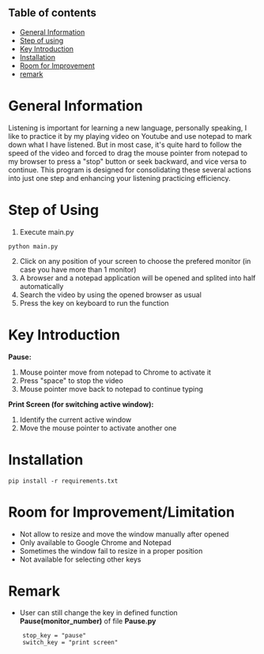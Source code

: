 ## Table of contents
* [General Information](#general-information)
* [Step of using](#step-of-using)
* [Key Introduction](#key-introduction)
* [Installation](#installation)
* [Room for Improvement](#room-for-improvementlimitation)
* [remark](#remark)


# General Information
Listening is important for learning a new language, personally speaking, I like to practice it by my playing video on Youtube and use notepad to mark down what I have listened. But in most case, it's quite hard to follow the speed of the video and forced to drag the mouse pointer from notepad to my browser to press a "stop" button or seek backward, and vice versa to continue. This program is designed for consolidating these several actions into just one step and enhancing your listening practicing efficiency.

# Step of Using
1. Execute main.py
```
python main.py
```
2. Click on any position of your screen to choose the prefered monitor (in case you have more than 1 monitor)
3. A browser and a notepad application will be opened and splited into half automatically
4. Search the video by using the opened browser as usual
5. Press the key on keyboard to run the function

# Key Introduction

**Pause:**
1. Mouse pointer move from notepad to Chrome to activate it
2. Press "space" to stop the video
3. Mouse pointer move back to notepad to continue typing


**Print Screen (for switching active window):**
1. Identify the current active window
2. Move the mouse pointer to activate another one



# Installation
```
pip install -r requirements.txt
```
 

# Room for Improvement/Limitation
- Not allow to resize and move the window manually after opened
- Only available to Google Chrome and Notepad
- Sometimes the window fail to resize in a proper position
- Not available for selecting other keys

# Remark
- User can still change the key in defined function **Pause(monitor_number)** of file **Pause.py** 
```
    stop_key = "pause"
    switch_key = "print screen"
```

